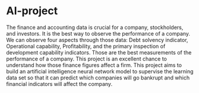 # AI-project
The finance and accounting data is crucial for a company, stockholders, and
investors. It is the best way to observe the performance of a company. We can
observe four aspects through those data: Debt solvency indicator, Operational
capability, Profitability, and the primary inspection of development capability
indicators. Those are the best measurements of the performance of a company.
This project is an excellent chance to understand how those finance figures affect a firm. This project aims to build an artificial intelligence neural network
model to supervise the learning data set so that it can predict which companies
will go bankrupt and which financial indicators will affect the company.
